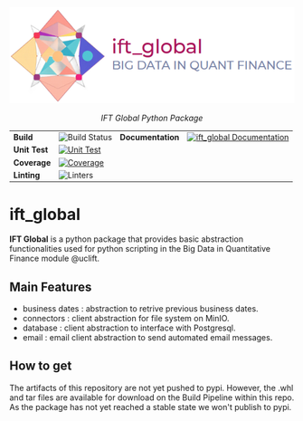 <p align="center">
    <a href=""><img src="./docs/source/_static/ift_global_banner.png" alt="IFTGBanner-BigData-IFT"></a>
</p>
<p align="center">
    <em>IFT Global Python Package</em>
</p>

|||||
|--------------------------------|--------------------------------------|---------|-----|
|**Build**|![Build Status](https://github.com/iftucl/ift_global/actions/workflows/build.yml/badge.svg)|**Documentation**|[![ift_global Documentation](https://shields.io/badge/ift_global-Documentation-blue?logo=Sphinx)](https://iftucl.github.io/ift_global/)|
|**Unit Test**|[![Unit Test](https://github.com/iftucl/ift_global/actions/workflows/test.yml/badge.svg)](https://github.com/iftucl/ift_global/actions/workflows/test.yml)|
|**Coverage**|[![Coverage](https://codecov.io/github/iftucl/ift_global/coverage.svg?branch=main)](https://codecov.io/gh/iftucl/ift_global)|
|**Linting**|![Linters](https://github.com/iftucl/ift_global/actions/workflows/linting.yml/badge.svg)|

# ift_global

**IFT Global** is a python package that provides basic abstraction functionalities used for python scripting in the Big Data in Quantitative Finance module @uclift.

## Main Features

- business dates : abstraction to retrive previous business dates.
- connectors : client abstraction for file system on MinIO.
- database : client abstraction to interface with Postgresql.
- email : email client abstraction to send automated email messages.

## How to get

The artifacts of this repository are not yet pushed to pypi. However, the .whl and tar files are available for download on the Build Pipeline within this repo. As the package has not yet reached a stable state we won't publish to pypi.